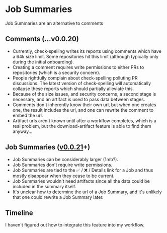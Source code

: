 # Job Summaries

Job Summaries are an alternative to comments

## Comments (...v0.0.20)

* Currently, check-spelling writes its reports using comments which have a 64k size limit. Some repositories hit this limit (although typically only during the initial onboarding).
* Creating a comment requires write permissions to either PRs to repositories (which is a security concern).
* People rightfully complain about check-spelling polluting PR discussions. The latest version of check-spelling will automatically collapse these reports which should partially alleviate this.
* Because of the size issues, and security concerns, a second stage is necessary, and an artifact is used to pass data between stages.
* Comments don't inherently know their own url, but when one creates one, the result includes the url, and one can rewrite the comment to embed the url.
* Artifact urls aren't known until after a workflow completes, which is a real problem, but the download-artifact feature is able to find them anyway...

## Job Summaries ([v0.0.21](https://github.com/check-spelling/check-spelling/releases/tag/v0.0.21)+)

* Job Summaries can be considerably larger (1mb?).
* Job Summaries don't require write permissions.
* Job Summaries are tied to the ✅ / ❌ / Details link for a Job and thus mostly disappear when they cease to be current.
* Job Summaries wouldn't need artifacts since all the data could be included in the summary itself.
* It's unclear how to determine the url of a Job Summary, and it's unlikely that one could rewrite a Job Summary later.

## Timeline

I haven't figured out how to integrate this feature into my workflow. 